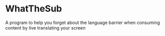 # WhatTheSub
A program to help you forget about the language barrier when consuming content by live translating your screen
